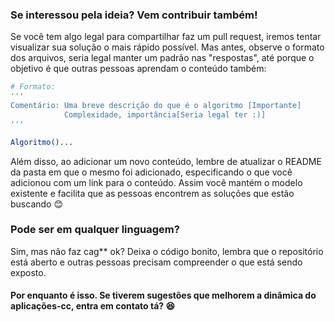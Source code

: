 ### Se interessou pela ideia? Vem contribuir também!
Se você tem algo legal para compartilhar faz um pull request, iremos tentar visualizar sua solução o mais rápido possível. Mas antes, observe o formato dos arquivos, seria legal manter um padrão nas "respostas", até porque o objetivo é que outras pessoas aprendam o conteúdo também:

```sh
# Formato:
'''
Comentário: Uma breve descrição do que é o algoritmo [Importante]
            Complexidade, importância[Seria legal ter :)]
'''

Algoritmo()...

```
Além disso, ao adicionar um novo conteúdo, lembre de atualizar o README da pasta em que o mesmo foi adicionado, especificando o que você adicionou com um link para o conteúdo. Assim você mantém o modelo existente e facilita que as pessoas encontrem as soluções que estão buscando :blush:

### Pode ser em qualquer linguagem?
Sim, mas não faz cag** ok? Deixa o código bonito, lembra que o repositório está aberto e outras pessoas precisam compreender o que está sendo exposto.

#### Por enquanto é isso. Se tiverem sugestões que melhorem a dinâmica do aplicações-cc, entra em contato tá? :satisfied:

